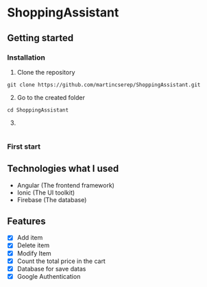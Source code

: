 # **ShoppingAssistant**

## Getting started

  ### Installation
  1. Clone the repository
  ```
  git clone https://github.com/martincserep/ShoppingAssistant.git
  ```
  2. Go to the created folder
  ```
  cd ShoppingAssistant
  ```
  3. 
  ```
  
  ```
  
  ### First start
  
## Technologies what I used

* Angular (The frontend framework)
* Ionic (The UI toolkit)
* Firebase (The database)
  
## Features

- [x] Add item
- [x] Delete item
- [x] Modify Item
- [x] Count the total price in the cart
- [x] Database for save datas
- [x] Google Authentication
